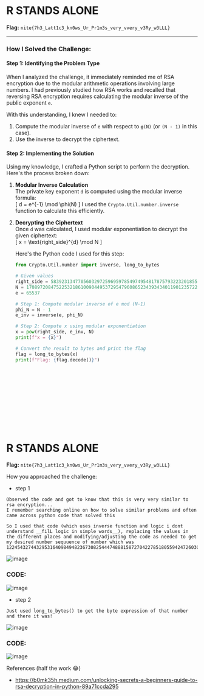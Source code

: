 # R STANDS ALONE

**Flag:** `nite{7h3_Latt1c3_kn0ws_Ur_Pr1m3s_very_vvery_v3Ry_w3LLL}`

---

### How I Solved the Challenge:

#### Step 1: Identifying the Problem Type
When I analyzed the challenge, it immediately reminded me of RSA encryption due to the modular arithmetic operations involving large numbers. I had previously studied how RSA works and recalled that reversing RSA encryption requires calculating the modular inverse of the public exponent `e`. 

With this understanding, I knew I needed to:
1. Compute the modular inverse of `e` with respect to `φ(N)` (or `(N - 1)` in this case).  
2. Use the inverse to decrypt the ciphertext.  

#### Step 2: Implementing the Solution
Using my knowledge, I crafted a Python script to perform the decryption. Here's the process broken down:

1. **Modular Inverse Calculation**  
   The private key exponent `d` is computed using the modular inverse formula:  
   \[
   d = e^{-1} \mod \phi(N)
   \]
   I used the `Crypto.Util.number.inverse` function to calculate this efficiently.

2. **Decrypting the Ciphertext**  
   Once `d` was calculated, I used modular exponentiation to decrypt the given ciphertext:  
   \[
   x = \text{right\_side}^{d} \mod N
   \]

   Here's the Python code I used for this step:
   ```python
   from Crypto.Util.number import inverse, long_to_bytes

   # Given values
   right_side = 583923134770560329725969597854974954817875793223201855918544947864454662723867635785399659016709076642873878052382188776671557362982072671970362761186980877612369359390225243415378728776179883524295537607691571827283702387054497203051018081864728864347679606523298343320899830775463739426749812898275755128789910670953110189932506526059469355433776101712047677552
   N = 17089720847522532186100904495372954796086523439343401190123572243129905753474678094845069878902485935983903151003792259885100719816542256646921114782358850654669422154056281086124314106159053995410679203972646861293990837092569959353563829625357193304859110289832087486433404114502776367901058316568043039359702726129176232071380909102959487599545443427656477659826199871583221432635475944633756787715120625352578949312795012083097635951710463898749012187679742033
   e = 65537

   # Step 1: Compute modular inverse of e mod (N-1)
   phi_N = N - 1
   e_inv = inverse(e, phi_N)

   # Step 2: Compute x using modular exponentiation
   x = pow(right_side, e_inv, N)
   print(f"x = {x}")

   # Convert the result to bytes and print the flag
   flag = long_to_bytes(x)
   print(f"Flag: {flag.decode()}")














# R STANDS ALONE

**Flag:** `nite{7h3_Latt1c3_kn0ws_Ur_Pr1m3s_very_vvery_v3Ry_w3LLL}`

How you approached the challenge:

- step 1

```
Observed the code and got to know that this is very very similar to rsa encryption...
I remember searching online on how to solve similar problems and often came across python code that solved this

So I used that code (which uses inverse function and logic i dont understand __filL logic in simple words__), replacing the values in the different places and modifying/adjusting the code as needed to get my desired number sequuence of number which was 1224543274432953164098494823673082544474888158727042278518055942472603042171050926269717319080882631327061394998314354487201417153661
```
![image](https://github.com/user-attachments/assets/c0fe44c8-d7b3-4311-a7da-e176b39359c1)

### CODE:
![image](https://github.com/user-attachments/assets/96e57afe-f543-4d6f-9139-4752a1467c35)





- step 2

```
Just used long_to_bytes() to get the byte expression of that number and there it was!
```
![image](https://github.com/user-attachments/assets/dad4a318-ca34-4239-9b2a-d92338876888)

### CODE:
![image](https://github.com/user-attachments/assets/39dc460e-cd74-4e7c-9c26-2b06a4ffeeaa)





References (half the work 😂)

- https://b0mk35h.medium.com/unlocking-secrets-a-beginners-guide-to-rsa-decryption-in-python-89a71ccda295
